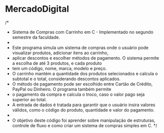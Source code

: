 # MercadoDigital

/*
 * Sistema de Compras com Carrinho em C - Implementado no segundo semestre da faculdade.
 *
 * Este programa simula um sistema de compras onde o usuário pode visualizar produtos, adicionar itens ao carrinho,
 * aplicar descontos e escolher métodos de pagamento. O sistema permite a escolha de até 3 produtos, e cada produto
 * tem um código, nome, marca, modelo e preço.
 * O carrinho mantém a quantidade dos produtos selecionados e calcula o subtotal e o total, considerando descontos aplicados.
 * O método de pagamento pode ser escolhido entre Cartão de Crédito, PayPal ou Dinheiro. O programa também permite
 * o pagamento da compra e calcula o troco, caso o valor pago seja superior ao total.
 * A entrada de dados é tratada para garantir que o usuário insira valores válidos, como o código do produto, quantidade e valor do pagamento.
 *
 * O objetivo deste código foi aprender sobre manipulação de estruturas, controle de fluxo e como criar um sistema de compras simples em C.
 */
